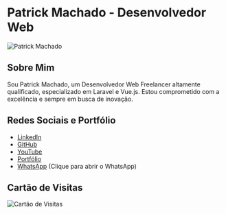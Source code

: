 # Patrick Machado - Desenvolvedor Web

![Patrick Machado](https://media.licdn.com/dms/image/D4D22AQH6PBIKqLwRTw/feedshare-shrink_800/0/1692184718392?e=1695254400&v=beta&t=BHK3vSuWuVVONwBRw5TaOzDwqP9dtnaN_YcxHEDE0Ts)

## Sobre Mim

Sou Patrick Machado, um Desenvolvedor Web Freelancer altamente qualificado, especializado em Laravel e Vue.js. Estou comprometido com a excelência e sempre em busca de inovação.

## Redes Sociais e Portfólio

-   [LinkedIn](https://www.linkedin.com/in/patrickmachadodepaula/)
-   [GitHub](https://github.com/opatrickmachado)
-   [YouTube](https://www.youtube.com/@opatrickmachado)
-   [Portfólio](https://bit.ly/portfoliopatrickmachado)
-   [WhatsApp](https://wa.me/seu_numero_de_telefone) (Clique para abrir o WhatsApp)

## Cartão de Visitas

![Cartão de Visitas](https://meucartaodevisitas.vercel.app/)
